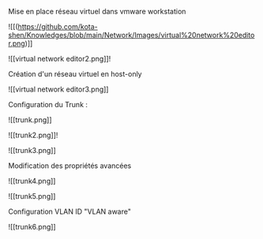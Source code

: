 Mise en place réseau virtuel dans vmware workstation

![[(https://github.com/kota-shen/Knowledges/blob/main/Network/Images/virtual%20network%20editor.png)]]

![[virtual network editor2.png]]!

Création d'un réseau virtuel en host-only

![[virtual network editor3.png]]


Configuration du Trunk :

![[trunk.png]]

![[trunk2.png]]!

![[trunk3.png]]

Modification des propriétés avancées 

![[trunk4.png]]

![[trunk5.png]]

Configuration VLAN ID "VLAN aware"

![[trunk6.png]]

